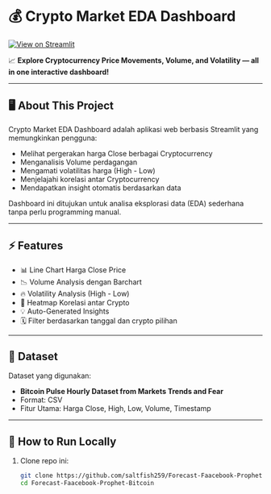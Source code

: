 # 💰 Crypto Market EDA Dashboard

[![View on Streamlit](https://static.streamlit.io/badges/streamlit_badge_black_white.svg)](https://forecast-faacebook-prophet-bitcoin-fapetjzyhsua5n6ftahkcr.streamlit.app/)

📈 **Explore Cryptocurrency Price Movements, Volume, and Volatility — all in one interactive dashboard!**

---

## 🖥️ About This Project

Crypto Market EDA Dashboard adalah aplikasi web berbasis Streamlit yang memungkinkan pengguna:
- Melihat pergerakan harga Close berbagai Cryptocurrency
- Menganalisis Volume perdagangan
- Mengamati volatilitas harga (High - Low)
- Menjelajahi korelasi antar Cryptocurrency
- Mendapatkan insight otomatis berdasarkan data

Dashboard ini ditujukan untuk analisa eksplorasi data (EDA) sederhana tanpa perlu programming manual.

---

## ⚡ Features

- 📊 Line Chart Harga Close Price
- 📉 Volume Analysis dengan Barchart
- 🔥 Volatility Analysis (High - Low)
- 🔗 Heatmap Korelasi antar Crypto
- 💡 Auto-Generated Insights
- 🗓️ Filter berdasarkan tanggal dan crypto pilihan

---

## 📂 Dataset

Dataset yang digunakan:
- **Bitcoin Pulse Hourly Dataset from Markets Trends and Fear**
- Format: CSV
- Fitur Utama: Harga Close, High, Low, Volume, Timestamp

---

## 🚀 How to Run Locally

1. Clone repo ini:
   ```bash
   git clone https://github.com/saltfish259/Forecast-Faacebook-Prophet-Bitcoin.git
   cd Forecast-Faacebook-Prophet-Bitcoin
